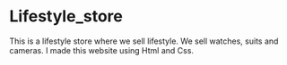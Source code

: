 # Lifestyle_store
This is a lifestyle store where we sell lifestyle. We sell watches, suits and cameras.
I made this website using Html and Css. 
